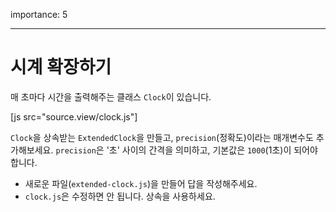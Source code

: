 importance: 5

---

# 시계 확장하기

매 초마다 시간을 출력해주는 클래스 `Clock`이 있습니다.


[js src="source.view/clock.js"]

`Clock`을 상속받는 `ExtendedClock`을 만들고, `precision`(정확도)이라는 매개변수도 추가해보세요. `precision`은 '초' 사이의 간격을 의미하고, 기본값은 `1000`(1초)이 되어야 합니다.

- 새로운 파일(`extended-clock.js`)을 만들어 답을 작성해주세요.
- `clock.js`은 수정하면 안 됩니다. 상속을 사용하세요.
